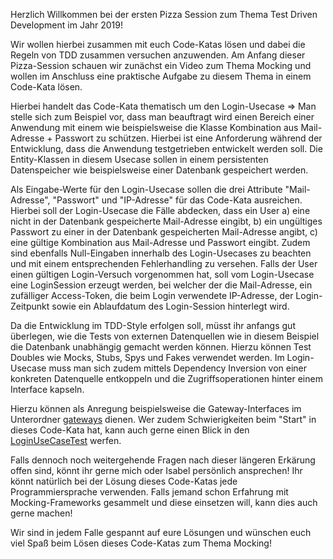 Herzlich Willkommen bei der ersten Pizza Session zum Thema Test Driven Development im Jahr 2019!

Wir wollen hierbei zusammen mit euch Code-Katas lösen und dabei die Regeln von TDD zusammen versuchen anzuwenden. Am Anfang dieser Pizza-Session
schauen wir zunächst ein Video zum Thema Mocking und wollen im Anschluss eine praktische Aufgabe zu diesem Thema in einem Code-Kata lösen.

Hierbei handelt das Code-Kata thematisch um den Login-Usecase => Man stelle sich zum Beispiel vor, dass man beauftragt wird einen Bereich
einer Anwendung mit einem wie beispielsweise die Klasse Kombination aus Mail-Adresse + Passwort zu schützen. Hierbei ist eine Anforderung
während der Entwicklung, dass die Anwendung testgetrieben entwickelt werden soll. Die Entity-Klassen in diesem Usecase sollen in einem 
persistenten Datenspeicher wie beispielsweise einer Datenbank gespeichert werden.

Als Eingabe-Werte für den Login-Usecase sollen die drei Attribute "Mail-Adresse", "Passwort" und "IP-Adresse" für das Code-Kata ausreichen.
Hierbei soll der Login-Usecase die Fälle abdecken, dass ein User a) eine nicht in der Datenbank gespeicherte Mail-Adresse eingibt, b) ein ungültiges
Passwort zu einer in der Datenbank gespeicherten Mail-Adresse angibt, c) eine gültige Kombination aus Mail-Adresse und Passwort eingibt. Zudem sind
ebenfalls Null-Eingaben innerhalb des Login-Usecases zu beachten und mit einem entsprechenden Fehlerhandling zu versehen. Falls der User einen
gültigen Login-Versuch vorgenommen hat, soll vom Login-Usecase eine LoginSession erzeugt werden, bei welcher der die Mail-Adresse, ein zufälliger
Access-Token, die beim Login verwendete IP-Adresse, der Login-Zeitpunkt sowie ein Ablaufdatum des Login-Session hinterlegt wird.

Da die Entwicklung im TDD-Style erfolgen soll, müsst ihr anfangs gut überlegen, wie die Tests von externen Datenquellen wie in diesem Beispiel
die Datenbank unabhängig gemacht werden können. Hierzu können Test Doubles wie Mocks, Stubs, Spys und Fakes verwendet werden. Im Login-Usecase
muss man sich zudem mittels Dependency Inversion von einer konkreten Datenquelle entkoppeln und die Zugriffsoperationen hinter einem Interface 
kapseln.

Hierzu können als Anregung beispielsweise die Gateway-Interfaces im Unterordner [gateways](https://github.com/TheAomx/TDD-Pizza-Session-01-19/tree/master/src/de/ov/software/kata/tdd/y2019/v01/gateways) dienen. Wer zudem Schwierigkeiten beim "Start" in dieses Code-Kata hat, kann auch gerne einen
Blick in den [LoginUseCaseTest](https://github.com/TheAomx/TDD-Pizza-Session-01-19/blob/master/src/de/ov/software/kata/tdd/y2019/v01/usecases/login/test/LoginUseCaseTest.java) werfen. 

Falls dennoch noch weitergehende Fragen nach dieser längeren Erkärung offen sind, könnt ihr gerne mich oder Isabel persönlich ansprechen! Ihr könnt natürlich bei der Lösung dieses Code-Katas jede Programmiersprache verwenden. Falls jemand schon Erfahrung mit Mocking-Frameworks gesammelt und diese einsetzen will, kann dies auch gerne machen!

Wir sind in jedem Falle gespannt auf eure Lösungen und wünschen euch viel Spaß beim Lösen dieses Code-Katas zum Thema Mocking!
